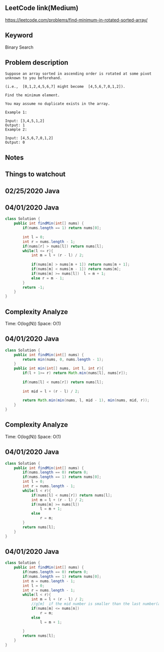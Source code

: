 ## LeetCode link(Medium)
https://leetcode.com/problems/find-minimum-in-rotated-sorted-array/

## Keyword
Binary Search

## Problem description
```
Suppose an array sorted in ascending order is rotated at some pivot unknown to you beforehand.

(i.e.,  [0,1,2,4,5,6,7] might become  [4,5,6,7,0,1,2]).

Find the minimum element.

You may assume no duplicate exists in the array.

Example 1:

Input: [3,4,5,1,2] 
Output: 1
Example 2:

Input: [4,5,6,7,0,1,2]
Output: 0
```



## Notes


## Things to watchout

## 02/25/2020 Java
## 04/01/2020 Java
```java
class Solution {
    public int findMin(int[] nums) {
        if(nums.length == 1) return nums[0];
        
        int l = 0;
        int r = nums.length - 1;
        if(nums[r] > nums[l]) return nums[l];
        while(l <= r){
            int m = l + (r - l) / 2;
            
            if(nums[m] > nums[m + 1]) return nums[m + 1];
            if(nums[m] < nums[m - 1]) return nums[m];
            if(nums[m] >= nums[l])  l = m + 1;
            else r = m - 1;
        }
        return -1;
    }
}

```
## Complexity Analyze
Time: O(log(N))
Space: O(1)

## 04/01/2020 Java
```Java
class Solution {
    public int findMin(int[] nums) {
        return min(nums, 0, nums.length - 1);
    }
    public int min(int[] nums, int l, int r){
        if(l + 1>= r) return Math.min(nums[l], nums[r]);
        
        if(nums[l] < nums[r]) return nums[l];
        
        int mid = l + (r - l) / 2;
        
        return Math.min(min(nums, l, mid - 1), min(nums, mid, r));
    }
}
```
## Complexity Analyze
Time: O(log(N))
Space: O(1)


## 04/01/2020 Java
```Java
class Solution {
    public int findMin(int[] nums) {
        if(nums.length == 0) return 0;
        if(nums.length == 1) return nums[0];
        int l = 0;
        int r = nums.length - 1;
        while(l < r){
            if(nums[l] < nums[r]) return nums[l];
            int m = l + (r - l) / 2;
            if(nums[m] >= nums[l])
                l = m + 1;    
            else     
                r = m;
        }
        return nums[l];
    }
}
```

## 04/01/2020 Java
```Java
class Solution {
    public int findMin(int[] nums) {
        if(nums.length == 0) return 0;
        if(nums.length == 1) return nums[0];
        int n = nums.length - 1;
        int l = 0;
        int r = nums.length - 1;
        while(l < r){
            int m = l + (r - l) / 2;
            //g[m]  if the mid number is smaller than the last number(always the last number of whole array);
            if(nums[m] <= nums[n])
                r = m;
            else 
                l = m + 1;
             
        }
        return nums[l];
    }
}
```